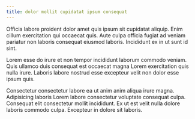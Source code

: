 ```yaml
---
title: dolor mollit cupidatat ipsum consequat
---
```


Officia labore proident dolor amet quis ipsum sit cupidatat aliquip. Enim cillum exercitation qui occaecat quis. Aute culpa officia fugiat ad veniam pariatur non laboris consequat eiusmod laboris. Incididunt ex in ut sunt id sint.

Lorem esse do irure et non tempor incididunt laborum commodo veniam. Quis ullamco duis consequat est occaecat magna Lorem exercitation quis nulla irure. Laboris labore nostrud esse excepteur velit non dolor esse ipsum quis.

Consectetur consectetur labore ea ut anim anim aliqua irure magna. Adipisicing laboris Lorem labore consectetur voluptate consequat culpa. Consequat elit consectetur mollit incididunt. Ex ut est velit nulla dolore laboris commodo culpa. Excepteur in dolore sit laboris.